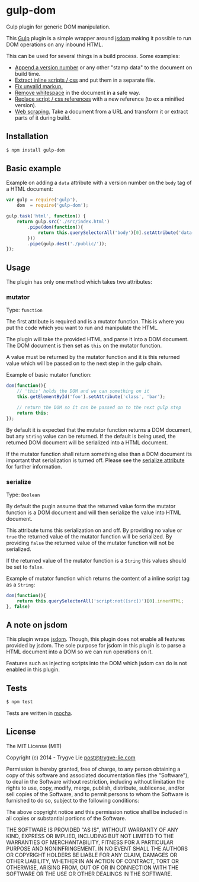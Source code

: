 # gulp-dom

Gulp plugin for generic DOM manipulation.

This [Gulp](http://gulpjs.com/) plugin is a simple wrapper around 
[jsdom](https://github.com/tmpvar/jsdom) making it possible to run DOM 
operations on any inbound HTML.

This can be used for several things in a build process. Some examples:

* [Append a version number](https://github.com/trygve-lie/gulp-dom/tree/master/examples/append-version) or any other "stamp data" to the document on build time.
* [Extract inline scripts / css](https://github.com/trygve-lie/gulp-dom/tree/master/examples/extract-inline-scripts) and put them in a separate file.
* [Fix unvalid markup.](https://github.com/trygve-lie/gulp-dom/tree/master/examples/fix-unvalid-markup)
* [Remove whitespace](https://github.com/trygve-lie/gulp-dom/tree/master/examples/remove-whitespace) in the document in a safe way.
* [Replace script / css references](https://github.com/trygve-lie/gulp-dom/tree/master/examples/replace-script-tags) with a new reference (to ex a minified version).
* [Web scraping.](https://github.com/trygve-lie/gulp-dom/tree/master/examples/web-scrape) Take a document from a URL and transform it or extract parts of it during build.



## Installation

```bash
$ npm install gulp-dom
```



## Basic example

Example on adding a `data` attribute with a version number on the `body` tag of 
a HTML document:

```js
var gulp = require('gulp'),
    dom  = require('gulp-dom');

gulp.task('html', function() {
    return gulp.src('./src/index.html')
        .pipe(dom(function(){
            return this.querySelectorAll('body')[0].setAttribute('data-version', '1.0');
        }))
        .pipe(gulp.dest('./public/'));
});
```



## Usage

The plugin has only one method which takes two attributes:


### mutator

Type: `function`

The first attribute is required and is a mutator function. This is where you put
the code which you want to run and manipulate the HTML.

The plugin will take the provided HTML and parse it into a DOM document. The DOM 
document is then set as `this` on the mutator function.

A value must be returned by the mutator function and it is this returned value 
which will be passed on to the next step in the gulp chain.

Example of basic mutator function:

```js
dom(function(){
    // 'this' holds the DOM and we can something on it
    this.getElementById('foo').setAttribute('class', 'bar');

    // return the DOM so it can be passed on to the next gulp step
    return this;
});
```

By default it is expected that the mutator function returns a DOM document, but 
any `String` value can be returned. If the default is being used, the returned
DOM document will be serialized into a HTML document.

If the mutator function shall return something else than a DOM document its
important that serialization is turned off. Please see the 
[serialize attribute](#serialize) for further information.



### serialize

Type: `Boolean`

By default the pugin assume that the returned value form the mutator function
is a DOM document and will then serialize the value into HTML document.

This attribute turns this serialization on and off. By providing no value or
`true` the returned value of the mutator function will be serialized. By
providing `false` the returned value of the mutator function will not be
serialized.

If the returned value of the mutator function is a `String` this values should
be set to `false`.

Example of mutator function which returns the content of a inline script tag as
a `String`:

```js
dom(function(){
    return this.querySelectorAll('script:not([src])')[0].innerHTML;
}, false)
```



## A note on jsdom

This plugin wraps [jsdom](https://github.com/tmpvar/jsdom). Though, this plugin
does not enable all features provided by jsdom. The sole purpose for jsdom in 
this plugin is to parse a HTML document into a DOM so we can run operations on
it.

Features such as injecting scripts into the DOM which jsdom can do is not 
enabled in this plugin.



## Tests

```bash
$ npm test
```

Tests are written in [mocha](http://visionmedia.github.io/mocha/).



## License 

The MIT License (MIT)

Copyright (c) 2014 - Trygve Lie post@trygve-lie.com

Permission is hereby granted, free of charge, to any person obtaining a copy
of this software and associated documentation files (the "Software"), to deal
in the Software without restriction, including without limitation the rights
to use, copy, modify, merge, publish, distribute, sublicense, and/or sell
copies of the Software, and to permit persons to whom the Software is
furnished to do so, subject to the following conditions:

The above copyright notice and this permission notice shall be included in
all copies or substantial portions of the Software.

THE SOFTWARE IS PROVIDED "AS IS", WITHOUT WARRANTY OF ANY KIND, EXPRESS OR
IMPLIED, INCLUDING BUT NOT LIMITED TO THE WARRANTIES OF MERCHANTABILITY,
FITNESS FOR A PARTICULAR PURPOSE AND NONINFRINGEMENT. IN NO EVENT SHALL THE
AUTHORS OR COPYRIGHT HOLDERS BE LIABLE FOR ANY CLAIM, DAMAGES OR OTHER
LIABILITY, WHETHER IN AN ACTION OF CONTRACT, TORT OR OTHERWISE, ARISING FROM,
OUT OF OR IN CONNECTION WITH THE SOFTWARE OR THE USE OR OTHER DEALINGS IN
THE SOFTWARE.

